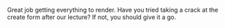 Great job getting everything to render. Have you tried taking a crack at the create form after our lecture? If not, you should give it a go. 